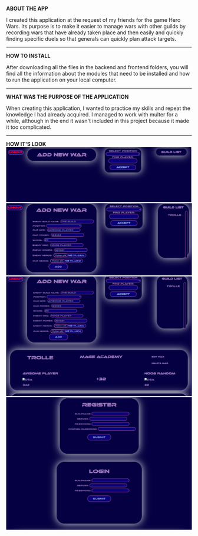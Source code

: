 **ABOUT THE APP**

I created this application at the request of my friends for the game Hero Wars. Its purpose is to make it easier to manage wars with other guilds by recording wars that have already taken place and then easily and quickly finding specific duels so that generals can quickly plan attack targets.


*************************************************************

**HOW TO INSTALL**

After downloading all the files in the backend and frontend folders, you will find all the information about the modules that need to be installed and how to run the application on your local computer.

*************************************************************

**WHAT WAS THE PURPOSE OF THE APPLICATION**

When creating this application, I wanted to practice my skills and repeat the knowledge I had already acquired. I managed to work with multer for a while, although in the end it wasn't included in this project because it made it too complicated.

*************************************************************

**HOW IT'S LOOK**
![look1](https://github.com/LEGION-programmer/HWGuildWarsAssistent/blob/main/fotos/foto1.png?raw=true)
![look2](https://github.com/LEGION-programmer/HWGuildWarsAssistent/blob/main/fotos/foto2.png?raw=true)
![loog3](https://github.com/LEGION-programmer/HWGuildWarsAssistent/blob/main/fotos/foto3.png?raw=true)
![login and register](https://github.com/LEGION-programmer/HWGuildWarsAssistent/blob/main/fotos/foto4.png?raw=true)


